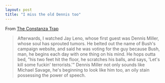 ```yaml
---
layout: post
title: "I miss the old Dennis too"
---
```




<p>From <a href="http://jameswolcott.com/archives/2004/10/the_costanza_tr_1.php">The Constanza Trap</a></p>

<blockquote>Afterwards, I watched Jay Leno, whose first guest was Dennis Miller, whose soul has sprouted tumors. He belted out the name of Bush's campaign website, and said he was voting for the guy because Bush, man, he begins each day with one thing on his mind. He hops outta bed, "his two feet hit the floor, he scratches his balls, and says, 'Let's kill some fuckin' terrorists.'" Dennis Miller not only sounds like Michael Savage, he's beginning to look like him too, an oily stain possessing the power of speech.</blockquote>


